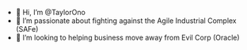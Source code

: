 - 👋 Hi, I’m @TaylorOno
- 👀 I’m passionate about fighting against the Agile Industrial Complex (SAFe)
- 💞️ I’m looking to helping business move away from Evil Corp (Oracle)
